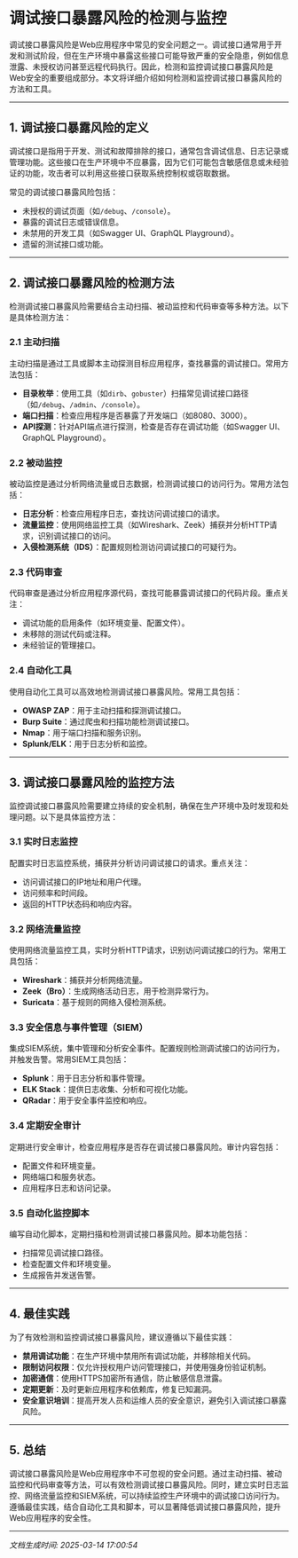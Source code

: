 # 调试接口暴露风险的检测与监控

调试接口暴露风险是Web应用程序中常见的安全问题之一。调试接口通常用于开发和测试阶段，但在生产环境中暴露这些接口可能导致严重的安全隐患，例如信息泄露、未授权访问甚至远程代码执行。因此，检测和监控调试接口暴露风险是Web安全的重要组成部分。本文将详细介绍如何检测和监控调试接口暴露风险的方法和工具。

---

## 1. 调试接口暴露风险的定义

调试接口是指用于开发、测试和故障排除的接口，通常包含调试信息、日志记录或管理功能。这些接口在生产环境中不应暴露，因为它们可能包含敏感信息或未经验证的功能，攻击者可以利用这些接口获取系统控制权或窃取数据。

常见的调试接口暴露风险包括：
- 未授权的调试页面（如`/debug`、`/console`）。
- 暴露的调试日志或错误信息。
- 未禁用的开发工具（如Swagger UI、GraphQL Playground）。
- 遗留的测试接口或功能。

---

## 2. 调试接口暴露风险的检测方法

检测调试接口暴露风险需要结合主动扫描、被动监控和代码审查等多种方法。以下是具体检测方法：

### 2.1 主动扫描
主动扫描是通过工具或脚本主动探测目标应用程序，查找暴露的调试接口。常用方法包括：
- **目录枚举**：使用工具（如`dirb`、`gobuster`）扫描常见调试接口路径（如`/debug`、`/admin`、`/console`）。
- **端口扫描**：检查应用程序是否暴露了开发端口（如8080、3000）。
- **API探测**：针对API端点进行探测，检查是否存在调试功能（如Swagger UI、GraphQL Playground）。

### 2.2 被动监控
被动监控是通过分析网络流量或日志数据，检测调试接口的访问行为。常用方法包括：
- **日志分析**：检查应用程序日志，查找访问调试接口的请求。
- **流量监控**：使用网络监控工具（如Wireshark、Zeek）捕获并分析HTTP请求，识别调试接口的访问。
- **入侵检测系统（IDS）**：配置规则检测访问调试接口的可疑行为。

### 2.3 代码审查
代码审查是通过分析应用程序源代码，查找可能暴露调试接口的代码片段。重点关注：
- 调试功能的启用条件（如环境变量、配置文件）。
- 未移除的测试代码或注释。
- 未经验证的管理接口。

### 2.4 自动化工具
使用自动化工具可以高效地检测调试接口暴露风险。常用工具包括：
- **OWASP ZAP**：用于主动扫描和探测调试接口。
- **Burp Suite**：通过爬虫和扫描功能检测调试接口。
- **Nmap**：用于端口扫描和服务识别。
- **Splunk/ELK**：用于日志分析和监控。

---

## 3. 调试接口暴露风险的监控方法

监控调试接口暴露风险需要建立持续的安全机制，确保在生产环境中及时发现和处理问题。以下是具体监控方法：

### 3.1 实时日志监控
配置实时日志监控系统，捕获并分析访问调试接口的请求。重点关注：
- 访问调试接口的IP地址和用户代理。
- 访问频率和时间段。
- 返回的HTTP状态码和响应内容。

### 3.2 网络流量监控
使用网络流量监控工具，实时分析HTTP请求，识别访问调试接口的行为。常用工具包括：
- **Wireshark**：捕获并分析网络流量。
- **Zeek（Bro）**：生成网络活动日志，用于检测异常行为。
- **Suricata**：基于规则的网络入侵检测系统。

### 3.3 安全信息与事件管理（SIEM）
集成SIEM系统，集中管理和分析安全事件。配置规则检测调试接口的访问行为，并触发告警。常用SIEM工具包括：
- **Splunk**：用于日志分析和事件管理。
- **ELK Stack**：提供日志收集、分析和可视化功能。
- **QRadar**：用于安全事件监控和响应。

### 3.4 定期安全审计
定期进行安全审计，检查应用程序是否存在调试接口暴露风险。审计内容包括：
- 配置文件和环境变量。
- 网络端口和服务状态。
- 应用程序日志和访问记录。

### 3.5 自动化监控脚本
编写自动化脚本，定期扫描和检测调试接口暴露风险。脚本功能包括：
- 扫描常见调试接口路径。
- 检查配置文件和环境变量。
- 生成报告并发送告警。

---

## 4. 最佳实践

为了有效检测和监控调试接口暴露风险，建议遵循以下最佳实践：
- **禁用调试功能**：在生产环境中禁用所有调试功能，并移除相关代码。
- **限制访问权限**：仅允许授权用户访问管理接口，并使用强身份验证机制。
- **加密通信**：使用HTTPS加密所有通信，防止敏感信息泄露。
- **定期更新**：及时更新应用程序和依赖库，修复已知漏洞。
- **安全意识培训**：提高开发人员和运维人员的安全意识，避免引入调试接口暴露风险。

---

## 5. 总结

调试接口暴露风险是Web应用程序中不可忽视的安全问题。通过主动扫描、被动监控和代码审查等方法，可以有效检测调试接口暴露风险。同时，建立实时日志监控、网络流量监控和SIEM系统，可以持续监控生产环境中的调试接口访问行为。遵循最佳实践，结合自动化工具和脚本，可以显著降低调试接口暴露风险，提升Web应用程序的安全性。

---

*文档生成时间: 2025-03-14 17:00:54*
